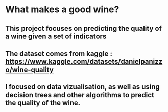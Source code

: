 # What makes a good wine?

## This project focuses on predicting the quality of a wine given a set of indicators
## The dataset comes from kaggle : https://www.kaggle.com/datasets/danielpanizzo/wine-quality
## I focused on data vizualisation, as well as using decision trees and other algorithms to predict the quality of the wine.
